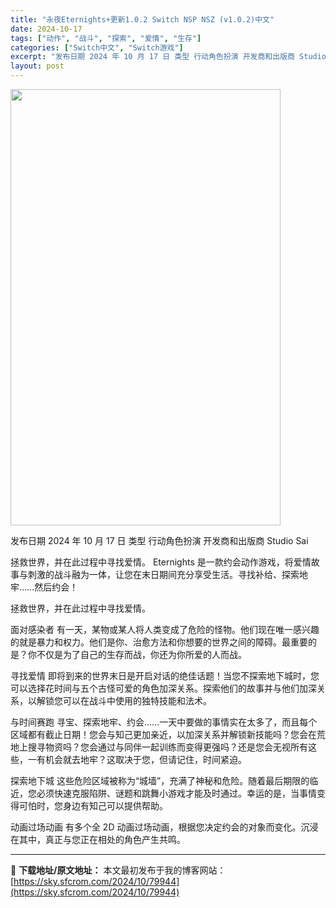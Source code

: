 ```yaml
---
title: "永夜Eternights+更新1.0.2 Switch NSP NSZ (v1.0.2)中文"
date: 2024-10-17
tags: ["动作", "战斗", "探索", "爱情", "生存"]
categories: ["Switch中文", "Switch游戏"]
excerpt: "发布日期 2024 年 10 月 17 日 类型 行动角色扮演 开发商和出版商 Studio Sai 拯救世界，并在此过程中寻找爱情。 Eternights 是一款约会动作游戏，将爱情故事与刺激的战斗融为一体，让您在末日期间充分享受生活。寻找补给、探索地牢……然后约会！ 拯救世界，并在此过程中寻找爱&hellip;"
layout: post
---
```


<img class="aligncenter size-full wp-image-79945" src="https://sky.sfcrom.com/wp-content/uploads/2024/10/2024101711134559.webp" alt="" width="432" height="698" />

发布日期 2024 年 10 月 17 日
类型 行动角色扮演
开发商和出版商 Studio Sai

拯救世界，并在此过程中寻找爱情。
Eternights 是一款约会动作游戏，将爱情故事与刺激的战斗融为一体，让您在末日期间充分享受生活。寻找补给、探索地牢……然后约会！

拯救世界，并在此过程中寻找爱情。

面对感染者
有一天，某物或某人将人类变成了危险的怪物。他们现在唯一感兴趣的就是暴力和权力。他们是你、治愈方法和你想要的世界之间的障碍。最重要的是？你不仅是为了自己的生存而战，你还为你所爱的人而战。

寻找爱情
即将到来的世界末日是开启对话的绝佳话题！当您不探索地下城时，您可以选择花时间与五个古怪可爱的角色加深关系。探索他们的故事并与他们加深关系，以解锁您可以在战斗中使用的独特技能和法术。

与时间赛跑
寻宝、探索地牢、约会……一天中要做的事情实在太多了，而且每个区域都有截止日期！您会与知己更加亲近，以加深关系并解锁新技能吗？您会在荒地上搜寻物资吗？您会通过与同伴一起训练而变得更强吗？还是您会无视所有这些，一有机会就去地牢？这取决于您，但请记住，时间紧迫。

探索地下城
这些危险区域被称为“城墙”，充满了神秘和危险。随着最后期限的临近，您必须快速克服陷阱、谜题和跳舞小游戏才能及时通过。幸运的是，当事情变得可怕时，您身边有知己可以提供帮助。

动画过场动画
有多个全 2D 动画过场动画，根据您决定约会的对象而变化。沉浸在其中，真正与您正在相处的角色产生共鸣。

---
📖 **下载地址/原文地址：** 本文最初发布于我的博客网站：[https://sky.sfcrom.com/2024/10/79944](https://sky.sfcrom.com/2024/10/79944)
